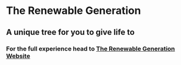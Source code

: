 # The Renewable Generation

## A unique tree for you to give life to

### For the full experience head to [The Renewable Generation Website](the-renewable-generation.webflow.io)
